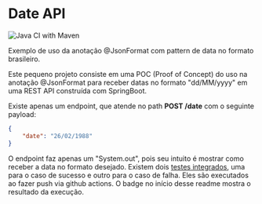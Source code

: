 # Date API

![Java CI with Maven](https://github.com/Tutoria-Algaworks/date/workflows/Java%20CI%20with%20Maven/badge.svg?branch=master)

Exemplo de uso da anotação @JsonFormat com pattern de data no formato brasileiro.

Este pequeno projeto consiste em uma POC (Proof of Concept) do uso na anotação @JsonFormat para receber datas no formato "dd/MM/yyyy" em uma REST API construída com SpringBoot.

Existe apenas um endpoint, que atende no path **POST /date** com o seguinte payload:

```json
{
    "date": "26/02/1988"
}
```

O endpoint faz apenas um "System.out", pois seu intuito é mostrar como receber a data no formato desejado. Existem dois [testes integrados](https://github.com/Tutoria-Algaworks/date/blob/master/src/test/java/com/example/date/DateControllerIT.java), uma para o caso de sucesso e outro para o caso de falha.
Eles são executados ao fazer push via github actions. O badge no início desse readme mostra o resultado da execução.
